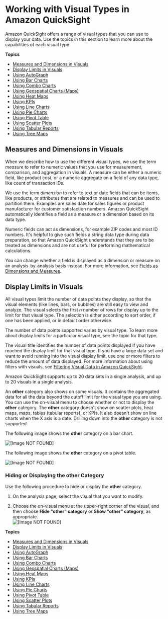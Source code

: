 # Working with Visual Types in Amazon QuickSight<a name="working-with-visual-types"></a>

Amazon QuickSight offers a range of visual types that you can use to display your data\. Use the topics in this section to learn more about the capabilities of each visual type\.

**Topics**
+ [Measures and Dimensions in Visuals](#measures-and-dimensions-in-visuals)
+ [Display Limits in Visuals](#display-limits)
+ [Using AutoGraph](autograph.md)
+ [Using Bar Charts](bar-charts.md)
+ [Using Combo Charts](combo-charts.md)
+ [Using Geospatial Charts \(Maps\)](geospatial-charts.md)
+ [Using Heat Maps](heat-map.md)
+ [Using KPIs](kpi.md)
+ [Using Line Charts](line-charts.md)
+ [Using Pie Charts](pie-chart.md)
+ [Using Pivot Table](pivot-table.md)
+ [Using Scatter Plots](scatter-plot.md)
+ [Using Tabular Reports](tabular.md)
+ [Using Tree Maps](tree-map.md)

## Measures and Dimensions in Visuals<a name="measures-and-dimensions-in-visuals"></a>

When we describe how to use the different visual types, we use the term *measure* to refer to numeric values that you use for measurement, comparison, and aggregation in visuals\. A measure can be either a numeric field, like product cost, or a numeric aggregate on a field of any data type, like count of transaction IDs\.

We use the term *dimension* to refer to text or date fields that can be items, like products, or attributes that are related to measures and can be used to partition them\. Examples are sales date for sales figures or product manufacturer for customer satisfaction numbers\. Amazon QuickSight automatically identifies a field as a measure or a dimension based on its data type\. 

Numeric fields can act as dimensions, for example ZIP codes and most ID numbers\. It's helpful to give such fields a string data type during data preparation, so that Amazon QuickSight understands that they are to be treated as dimensions and are not useful for performing mathematical calculations\. 

You can change whether a field is displayed as a dimension or measure on an analysis\-by\-analysis basis instead\. For more information, see [Fields as Dimensions and Measures](creating-a-visual.md#dimensions-and-measures)\.

## Display Limits in Visuals<a name="display-limits"></a>

All visual types limit the number of data points they display, so that the visual elements \(like lines, bars, or bubbles\) are still easy to view and analyze\. The visual selects the first *n* number of rows for display up to the limit for that visual type\. The selection is either according to sort order, if one has been applied, or in default order otherwise\. 

The number of data points supported varies by visual type\. To learn more about display limits for a particular visual type, see the topic for that type\. 

The visual title identifies the number of data points displayed if you have reached the display limit for that visual type\. If you have a large data set and want to avoid running into the visual display limit, use one or more filters to reduce the amount of data displayed\. For more information about using filters with visuals, see [Filtering Visual Data in Amazon QuickSight](filtering-visual-data.md)\.

Amazon QuickSight supports up to 20 data sets in a single analysis, and up to 20 visuals in a single analysis\.

An **other** category also shows on some visuals\. It contains the aggregated data for all the data beyond the cutoff limit for the visual type you are using\. You can use the on\-visual menu to choose whether or not to display the **other** category\. The **other** category doesn't show on scatter plots, heat maps, maps, tables \(tabular reports\), or KPIs\. It also doesn't show on line charts when the X axis is a date\. Drilling down into the **other** category is not supported\. 

The following image shows the **other** category on a bar chart\.

![\[Image NOT FOUND\]](http://docs.aws.amazon.com/quicksight/latest/user/images/other-category-barchart.png)

The following image shows the **other** category on a pivot table\.

![\[Image NOT FOUND\]](http://docs.aws.amazon.com/quicksight/latest/user/images/other-category-pivot.png)

### Hiding or Displaying the other Category<a name="other-category"></a>

Use the following procedure to hide or display the **other** category\.

1. On the analysis page, select the visual that you want to modify\.

1. Choose the on\-visual menu at the upper\-right corner of the visual, and then choose **Hide "other" category** or **Show "other" category**, as appropriate\.  
![\[Image NOT FOUND\]](http://docs.aws.amazon.com/quicksight/latest/user/images/hide-other.png)

**Topics**
+ [Measures and Dimensions in Visuals](#measures-and-dimensions-in-visuals)
+ [Display Limits in Visuals](#display-limits)
+ [Using AutoGraph](autograph.md)
+ [Using Bar Charts](bar-charts.md)
+ [Using Combo Charts](combo-charts.md)
+ [Using Geospatial Charts \(Maps\)](geospatial-charts.md)
+ [Using Heat Maps](heat-map.md)
+ [Using KPIs](kpi.md)
+ [Using Line Charts](line-charts.md)
+ [Using Pie Charts](pie-chart.md)
+ [Using Pivot Table](pivot-table.md)
+ [Using Scatter Plots](scatter-plot.md)
+ [Using Tabular Reports](tabular.md)
+ [Using Tree Maps](tree-map.md)